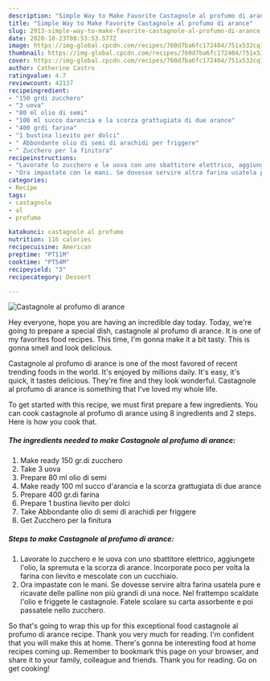 ```yaml
---
description: "Simple Way to Make Favorite Castagnole al profumo di arance"
title: "Simple Way to Make Favorite Castagnole al profumo di arance"
slug: 2913-simple-way-to-make-favorite-castagnole-al-profumo-di-arance
date: 2020-10-23T08:53:53.577Z
image: https://img-global.cpcdn.com/recipes/760d7ba6fc172404/751x532cq70/castagnole-al-profumo-di-arance-recipe-main-photo.jpg
thumbnail: https://img-global.cpcdn.com/recipes/760d7ba6fc172404/751x532cq70/castagnole-al-profumo-di-arance-recipe-main-photo.jpg
cover: https://img-global.cpcdn.com/recipes/760d7ba6fc172404/751x532cq70/castagnole-al-profumo-di-arance-recipe-main-photo.jpg
author: Catherine Castro
ratingvalue: 4.7
reviewcount: 42137
recipeingredient:
- "150 grdi zucchero"
- "3 uova"
- "80 ml olio di semi"
- "100 ml succo darancia e la scorza grattugiata di due arance"
- "400 grdi farina"
- "1 bustina lievito per dolci"
- " Abbondante olio di semi di arachidi per friggere"
- " Zucchero per la finitura"
recipeinstructions:
- "Lavorate lo zucchero e le uova con uno sbattitore elettrico, aggiungete l&#39;olio, la spremuta e la scorza di arance. Incorporate poco per volta la farina con lievito e mescolate con un cucchiaio."
- "Ora impastate con le mani. Se dovesse servire altra farina usatela pure e ricavate delle palline non più grandi di una noce. Nel frattempo scaldate l&#39;olio e friggete le castagnole. Fatele scolare su carta assorbente e poi passatele nello zucchero."
categories:
- Recipe
tags:
- castagnole
- al
- profumo

katakunci: castagnole al profumo 
nutrition: 116 calories
recipecuisine: American
preptime: "PT11M"
cooktime: "PT54M"
recipeyield: "3"
recipecategory: Dessert

---
```



![Castagnole al profumo di arance](https://img-global.cpcdn.com/recipes/760d7ba6fc172404/751x532cq70/castagnole-al-profumo-di-arance-recipe-main-photo.jpg)

Hey everyone, hope you are having an incredible day today. Today, we're going to prepare a special dish, castagnole al profumo di arance. It is one of my favorites food recipes. This time, I'm gonna make it a bit tasty. This is gonna smell and look delicious.

Castagnole al profumo di arance is one of the most favored of recent trending foods in the world. It's enjoyed by millions daily. It's easy, it's quick, it tastes delicious. They're fine and they look wonderful. Castagnole al profumo di arance is something that I've loved my whole life.




To get started with this recipe, we must first prepare a few ingredients. You can cook castagnole al profumo di arance using 8 ingredients and 2 steps. Here is how you cook that.

<!--inarticleads1-->

##### The ingredients needed to make Castagnole al profumo di arance:

1. Make ready 150 gr.di zucchero
1. Take 3 uova
1. Prepare 80 ml olio di semi
1. Make ready 100 ml succo d&#39;arancia e la scorza grattugiata di due arance
1. Prepare 400 gr.di farina
1. Prepare 1 bustina lievito per dolci
1. Take  Abbondante olio di semi di arachidi per friggere
1. Get  Zucchero per la finitura




<!--inarticleads2-->

##### Steps to make Castagnole al profumo di arance:

1. Lavorate lo zucchero e le uova con uno sbattitore elettrico, aggiungete l&#39;olio, la spremuta e la scorza di arance. Incorporate poco per volta la farina con lievito e mescolate con un cucchiaio.
1. Ora impastate con le mani. Se dovesse servire altra farina usatela pure e ricavate delle palline non più grandi di una noce. Nel frattempo scaldate l&#39;olio e friggete le castagnole. Fatele scolare su carta assorbente e poi passatele nello zucchero.




So that's going to wrap this up for this exceptional food castagnole al profumo di arance recipe. Thank you very much for reading. I'm confident that you will make this at home. There's gonna be interesting food at home recipes coming up. Remember to bookmark this page on your browser, and share it to your family, colleague and friends. Thank you for reading. Go on get cooking!
